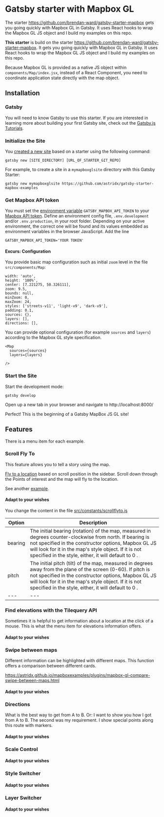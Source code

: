 # Gatsby starter with Mapbox GL

The starter https://github.com/brendan-ward/gatsby-starter-mapbox gets you going quickly with Mapbox GL in Gatsby. It uses React hooks to wrap the Mapbox GL JS object and I build my examples on this repo.

__This starter__ is build on the starter https://github.com/brendan-ward/gatsby-starter-mapbox. It gets you going quickly with Mapbox GL in Gatsby. It uses React hooks to wrap the Mapbox GL JS object and I build my examples on this repo.

Because Mapbox GL is provided as a native JS object within `components/Map/index.jsx`, instead of a React Component, you need to coordinate application state directly with the map object.

## Installation

### Gatsby

You will need to know Gatsby to use this starter. If you are interested in learning more about building your first Gatsby site, check out the [Gatsby.js Tutorials](https://www.gatsbyjs.com/tutorial/).

### Initialize the Site

You [created a new site](https://www.gatsbyjs.com/tutorial/part-one/) based on a starter using the following command:

```
gatsby new [SITE_DIRECTORY] [URL_OF_STARTER_GIT_REPO]
```

For example, to create a site in a `mymapboxglsite` directory with this Gatsby Starter:

```
gatsby new mymapboxglsite https://github.com/astridx/gatsby-starter-mapbox-examples
```

### Get Mapbox API token

You must set the [environment variable](https://www.gatsbyjs.com/docs/environment-variables/) `GATSBY_MAPBOX_API_TOKEN` to your [Mapbox API token](https://docs.mapbox.com/help/how-mapbox-works/access-tokens/). Define an environment config file, `.env.development` and/or `.env.production`, in your root folder. Depending on your active environment, the correct one will be found and its values embedded as environment variables in the browser JavaScript. Add the line 

```
GATSBY_MAPBOX_API_TOKEN='YOUR TOKEN'
```

#### Excurs: Configuration

You provide basic map configuration such as initial `zoom` level in the file `src/components/Map`: 

```
width: 'auto',
height: '100%',
center: [7.221275, 50.326111],
zoom: 9.5,
bounds: null,
minZoom: 0,
maxZoom: 24,
styles: ['streets-v11', 'light-v9', 'dark-v9'],
padding: 0.1,
sources: {},
layers: [],
directions: [],
```

You can provide optional configuration (for example `sources` and `layers`) according to the Mapbox GL style specification.

```
<Map 
  sources={sources} 
  layers={layers} 

/>
```

### Start the Site

Start the development mode:

```
gatsby develop
```

Open up a new tab in your browser and navigate to http://localhost:8000/

Perfect! This is the beginning of a Gatsby MapBox JS GL site! 

## Features

There is a menu item for each example.

### Scroll Fly To

This feature allows you to tell a story using the map.

[Fly to a location](https://astridx.github.io/mapboxexamples/examples/scroll-fly-to.html) based on scroll position in the sidebar. Scroll down through the Points of interest and the map will fly to the location. 

See another [example](https://docs.mapbox.com/mapbox-gl-js/example/scroll-fly-to/).

#### Adapt to your wishes

You change the content in the file [src/constants/scrollflyto.js](https://github.com/astridx/gatsby-starter-mapbox/blob/astridx/src/constants/scrollflyto.js)

Option | Description
--- | ---
bearing | The initial bearing (rotation) of the map, measured in degrees counter-clockwise from north. If bearing is not specified in the constructor options, Mapbox GL JS will look for it in the map's style object. If it is not specified in the style, either, it will default to 0 .
pitch | The initial pitch (tilt) of the map, measured in degrees away from the plane of the screen (0-60). If pitch is not specified in the constructor options, Mapbox GL JS will look for it in the map's style object. If it is not specified in the style, either, it will default to 0 .
--- | ---

### Find elevations with the Tilequery API 

Sometimes it is helpful to get information about a location at the click of a mouse. This is what the menu item for elevations information offers.

#### Adapt to your wishes



### Swipe between maps

Different information can be highlighted with different maps. This function offers a comparison between different cards.

https://astridx.github.io/mapboxexamples/plugins/mapbox-gl-compare-swipe-between-maps.html

#### Adapt to your wishes




### Directions

What is the best way to get from A to B. Or: I want to show you how I got from A to B. The second was my requirement. I show special points along this route with markers.

#### Adapt to your wishes

### Scale Control

#### Adapt to your wishes


### Style Switcher

#### Adapt to your wishes

### Layer Switcher

#### Adapt to your wishes

